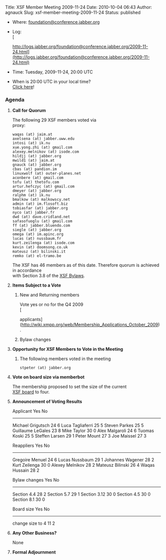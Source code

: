 Title: XSF Member Meeting 2009-11-24
Date: 2010-10-04 06:43
Author: agnauck
Slug: xsf-member-meeting-2009-11-24
Status: published

-   Where:
    [foundation@conference.jabber.org](xmpp:foundation@conference.jabber.org?join)
-   Log:  
    [  

    http://logs.jabber.org/foundation@conference.jabber.org/2009-11-24.html](http://logs.jabber.org/foundation@conference.jabber.org/2009-11-24.html)
-   Time: Tuesday, 2009-11-24, 20:00 UTC
-   When is 20:00 UTC in your local time?  
    [Click here](http://www.worldtimeserver.com/)!

### Agenda

1.  **Call for Quorum**

    The following 29 XSF members voted via  
    proxy:

        waqas (at) jaim.at
        axelsena (at) jabber.uww.edu
        intosi (at) ik.nu
        xue.yong.zhi (at) gmail.com
        alexey.melnikov (at) isode.com
        hildjj (at) jabber.org
        mwild1 (at) jaim.at
        gnauck (at) jabber.org
        cbas (at) pandion.im
        linuxwolf (at) outer-planes.net
        aconbere (at) gmail.com
        tofu (at) thetofu.com
        artur.hefczyc (at) gmail.com
        dmeyer (at) jabber.org
        ralphm (at) ik.nu
        bmalkow (at) malkowscy.net
        admin (at) im.flosoft.biz
        tobiasfar (at) jabber.org
        nyco (at) jabber.fr
        dwd (at) dave.cridland.net
        safasofuoglu (at) gmail.com
        ff (at) jabber.bluendo.com
        siegle (at) jabber.org
        omega (at) im.apinc.org
        lucas (at) nussbaum.fr
        kurt.zeilenga (at) isode.com
        kevin (at) doomsong.co.uk
        mateusz (at) bilinski.it
        remko (at) el-tramo.be

    The XSF has 46 members as of this date. Therefore quorum is achieved
    in accordance  
    with Section 3.8 of the [XSF Bylaws](/xsf/docs/bylaws.shtml).

2.  **Items Subject to a Vote**

    1.  New and Returning members

        Vote yes or no for the Q4 2009  
        [  

        applicants](http://wiki.xmpp.org/web/Membership_Applications_October_2009).

    2.  Bylaw changes

3.  **Opportunity for XSF Members to Vote in the Meeting**

    1.  The following members voted in the meeting

            stpeter (at) jabber.org

4.  **Vote on board size via memberbot**

    The membership proposed to set the size of the current  
    [XSF board](/xsf/board/) to four.

5.  **Announcement of Voting Results**

      Applicant           Yes   No
      ------------------- ----- ----
      Michael Grigutsch   24    6
      Luca Tagliaferri    25    5
      Steven Parkes       25    5
      Guillaume LeGales   23    8
      Mike Taylor         30    0
      Alex Malgaroli      24    6
      Tuomas Koski        25    5
      Steffen Larsen      29    1
      Peter Mount         27    3
      Joe Maissel         27    3

      Reappliers         Yes   No
      ------------------ ----- ----
      Gregoire Menuel    24    6
      Lucas Nussbaum     29    1
      Johannes Wagener   28    2
      Kurt Zeilenga      30    0
      Alexey Melnikov    28    2
      Mateusz Bilinski   26    4
      Waqas Hussain      28    2

      
     
      

      Bylaw changes   Yes   No
      --------------- ----- ----
      Section 4.4     28    2
      Section 5.7     29    1
      Section 3.12    30    0
      Section 4.5     30    0
      Section 8.1     30    0

      
     
      

      Board size         Yes   No
      ------------------ ----- ----
      change size to 4   11    2

6.  **Any Other Business?**

    None

7.  **Formal Adjournment**


